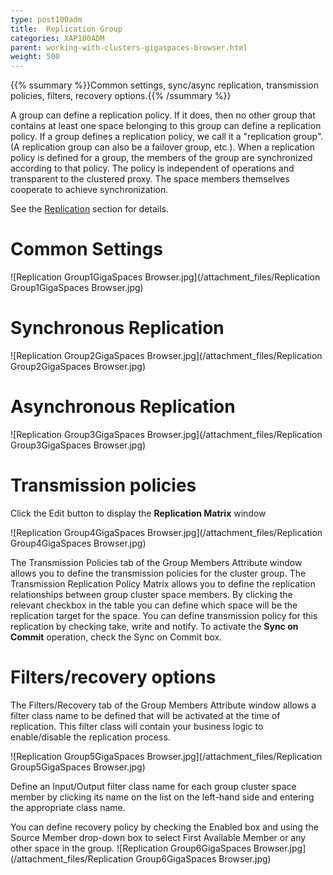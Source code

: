 ```yaml
---
type: post100adm
title:  Replication Group
categories: XAP100ADM
parent: working-with-clusters-gigaspaces-browser.html
weight: 500
---
```


{{% ssummary %}}Common settings, sync/async replication, transmission policies, filters, recovery options.{{% /ssummary %}}



A group can define a replication policy. If it does, then no other group that contains at least one space belonging to this group can define a replication policy. If a group defines a replication policy, we call it a "replication group".(A replication group can also be a failover group, etc.).
When a replication policy is defined for a group, the members of the group are synchronized according to that policy. The policy is independent of operations and transparent to the clustered proxy. The space members themselves cooperate to achieve synchronization.

See the [Replication](./replication.html) section for details.

# Common Settings

![Replication Group1GigaSpaces Browser.jpg](/attachment_files/Replication Group1GigaSpaces Browser.jpg)

# Synchronous Replication

![Replication Group2GigaSpaces Browser.jpg](/attachment_files/Replication Group2GigaSpaces Browser.jpg)

# Asynchronous Replication

![Replication Group3GigaSpaces Browser.jpg](/attachment_files/Replication Group3GigaSpaces Browser.jpg)

# Transmission policies

Click the Edit button to display the **Replication Matrix** window

![Replication Group4GigaSpaces Browser.jpg](/attachment_files/Replication Group4GigaSpaces Browser.jpg)

The Transmission Policies tab of the Group Members Attribute window allows you to define the transmission policies for the cluster group.
The Transmission Replication Policy Matrix allows you to define the replication relationships between group cluster space members. By clicking the relevant checkbox in the table you can define which space will be the replication target for the space.
You can define transmission policy for this replication by checking take, write and notify. To activate the **Sync on Commit** operation, check the Sync on Commit box.

# Filters/recovery options

The Filters/Recovery tab of the Group Members Attribute window allows a filter class name to be defined that will be activated at the time of replication. This filter class will contain your business logic to enable/disable the replication process.

![Replication Group5GigaSpaces Browser.jpg](/attachment_files/Replication Group5GigaSpaces Browser.jpg)

Define an Input/Output filter class name for each group cluster space member by clicking its name on the list on the left-hand side and entering the appropriate class name.

You can define recovery policy by checking the Enabled box and using the Source Member drop-down box to select First Available Member or any other space in the group.
![Replication Group6GigaSpaces Browser.jpg](/attachment_files/Replication Group6GigaSpaces Browser.jpg)
